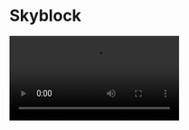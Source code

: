 <primary-label ref="event-held"/>
<secondary-label ref="skyblock-mc-version"/>
<secondary-label ref="skyblock-date"/>

# Skyblock

<video src="https://www.youtube.com/watch?v=h6RZ1PF8JQE"/>

## Über das Event {id="general-info"}

In dem Skyblock-Event findet ihr euch in einer kompletten Void-Welt wieder.
Das Einzige, was ihr habt, ist eine kleine Insel und ein paar Starter Items.
Werdet ihr es schaffen zu überleben?

Auf eurer Insel findet ihr eine Kiste mit nützlichen Items und einen Baum, die euch den Start erleichtern
sollen.

> Beim Betreten des Events wird versucht, eure Starterinsel an einer zufälligen Position in der Welt zu platzieren. Sollte
> nach mehreren Versuchen kein freier Platz gefunden werden, werdet ihr vom Server getrennt. Bitte versucht es dann
> erneut.
>
{style="tip" title="Hinweis:"}

### Trades {id="trades"}

In den ersten 24 Stunden des Events steht euch mit `/trades` jede Stunde ein neuer Trade zu Verfügung, in dem ihr wertvolle und einzigartige Items erhalten könnt!

>
> Sobald ein Trade freigeschaltet wurde, bleibt dieser für den Rest des Events freigeschaltet. Ihr müsst also zu dem Zeitpunkt nicht online sein.
>
{style="tip" title="Was passiert, wenn ich einen Trade verpasse?"}

### Teleportation {id="teleportation"}

Um euch das Zusammenspiel zu erleichtern, habt ihr bei diesem Event die Möglichkeit, euch mit `/tpa <Spieler>` zu euren Freunden zu teleportieren.

Darüber hinaus könnt ihr euch mit `/sethome` einen Home-Punkt setzen und euch mit `/home` dorthin zurück teleportieren.

> **Achtung:** Ihr könnt diese Befehle nur alle 10 Minuten verwenden!
>
{style="warning"}

### VoiceChat {id="voicechat"}

In diesem Event steht euch ein Ingame-VoiceChat zur Verfügung, über welchen ihr mit anderen Spielern sprechen könnt.

Um den VoiceChat benutzen zu können, müsst ihr euch die SimpleVoiceChat Mod installieren.

Den Download der Mod findet ihr hier: [SimpleVoiceChat](https://modrinth.com/plugin/simple-voice-chat)


## Regeln {id="rules"}

> Bei diesem Event gibt es keine Regeländerungen. \
> Es gelten die allgemeinen Serverregeln, welche ihr [hier](rules.md) einsehen k&ouml;nnt.
>
> **Bitte macht euch vor der Teilnahme mit den Regeln vertraut!**
>
{style="note" title="Es gelten die allgemeinen Serverregeln!"}

## Q&amp;A {id="q-a"}

{collapsible="true" default-state="collapsed"}
Wann beginnt das Event? {id="event-date"}
: Das Event läuft voraussichtlich vom **01.08.2024** bis zum **03.08.2024**.

Welche Version von Minecraft wird benötigt? {id="event-mc-version"}
: Das Event wird in der Version **1.21** stattfinden.

Was passiert, wenn ich gegen die Regeln verstoße? {id="event-rules"}
: Regelverstöße werden ernst genommen und können zum dauerhaften Ausschluss vom gesamten Server führen. Haltet euch
bitte an die Regeln, um ein faires und spaßiges Event für alle zu gewährleisten.

Ist PvP aktiviert? {id="event-pvp"}
: Nein, PvP ist während des Events deaktiviert. Allerdings kann es manuell durch CastCrafter aktiviert werden.

Kann man auch später noch dem Event beitreten? {id="event-join-later"}
: Ja, auch wenn das Event bereits begonnen hat, kannst du jederzeit dem Event beitreten. Wenn allerdings die maximale
Spieleranzahl erreicht ist, kann es sein, dass du dich in die Warteschlange einreihen musst.